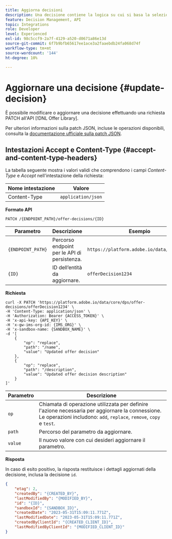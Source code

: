 ```yaml
---
title: Aggiorna decisioni
description: Una decisione contiene la logica su cui si basa la selezione di un’offerta.
feature: Decision Management, API
topic: Integrations
role: Developer
level: Experienced
exl-id: 98c5ccf9-2a7f-4129-a520-d0671a86e13d
source-git-commit: 6f7b9bfb65617ee1ace3a2faaebdb24fa068d74f
workflow-type: tm+mt
source-wordcount: '144'
ht-degree: 10%

---
```


# Aggiornare una decisione {#update-decision}

È possibile modificare o aggiornare una decisione effettuando una richiesta PATCH all&#39;API [!DNL Offer Library].

Per ulteriori informazioni sulla patch JSON, incluse le operazioni disponibili, consulta la [documentazione ufficiale sulla patch JSON](https://jsonpatch.com/).

## Intestazioni Accept e Content-Type {#accept-and-content-type-headers}

La tabella seguente mostra i valori validi che comprendono i campi *Content-Type* e *Accept* nell&#39;intestazione della richiesta:

| Nome intestazione | Valore |
| ----------- | ----- |
| Content-Type | `application/json` |

**Formato API**

```http
PATCH /{ENDPOINT_PATH}/offer-decisions/{ID}
```

| Parametro | Descrizione | Esempio |
| --------- | ----------- | ------- |
| `{ENDPOINT_PATH}` | Percorso endpoint per le API di persistenza. | `https://platform.adobe.io/data/core/dps/` |
| `{ID}` | ID dell’entità da aggiornare. | `offerDecision1234` |

**Richiesta**

```shell
curl -X PATCH 'https://platform.adobe.io/data/core/dps/offer-decisions/offerDecision1234' \
-H 'Content-Type: application/json' \
-H 'Authorization: Bearer {ACCESS_TOKEN}' \
-H 'x-api-key: {API_KEY}' \
-H 'x-gw-ims-org-id: {IMS_ORG}' \
-H 'x-sandbox-name: {SANDBOX_NAME}' \
-d '[
    {
        "op": "replace",
        "path": "/name",
        "value": "Updated offer decision"
    },
    {
        "op": "replace",
        "path": "/description",
        "value": "Updated offer decision description"
    }
]'
```

| Parametro | Descrizione |
| --------- | ----------- |
| `op` | Chiamata di operazione utilizzata per definire l&#39;azione necessaria per aggiornare la connessione. Le operazioni includono: `add`, `replace`, `remove`, `copy` e `test`. |
| `path` | Percorso del parametro da aggiornare. |
| `value` | Il nuovo valore con cui desideri aggiornare il parametro. |

**Risposta**

In caso di esito positivo, la risposta restituisce i dettagli aggiornati della decisione, inclusa la decisione `id`.

```json
{
    "etag": 2,
    "createdBy": "{CREATED_BY}",
    "lastModifiedBy": "{MODIFIED_BY}",
    "id": "{ID}",
    "sandboxId": "{SANDBOX_ID}",
    "createdDate": "2023-05-31T15:09:11.771Z",
    "lastModifiedDate": "2023-05-31T15:09:11.771Z",
    "createdByClientId": "{CREATED_CLIENT_ID}",
    "lastModifiedByClientId": "{MODIFIED_CLIENT_ID}"
}
```
